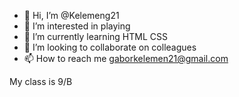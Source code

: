 - 👋 Hi, I’m @Kelemeng21
- 👀 I’m interested in playing
- 🌱 I’m currently learning HTML CSS
- 💞️ I’m looking to collaborate on colleagues
- 📫 How to reach me gaborkelemen21@gmail.com

<!---
Kelemeng21/Kelemeng21 is a ✨ special ✨ repository because its `README.md` (this file) appears on your GitHub profile.
You can click the Preview link to take a look at your changes.
--->
My class is 9/B
